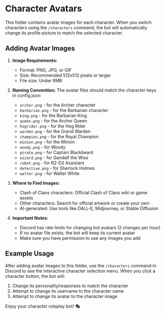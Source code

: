 # Character Avatars

This folder contains avatar images for each character. When you switch characters using the `/characters` command, the bot will automatically change its profile picture to match the selected character.

## Adding Avatar Images

1. **Image Requirements:**
   - Format: PNG, JPG, or GIF
   - Size: Recommended 512x512 pixels or larger
   - File size: Under 8MB

2. **Naming Convention:**
   The avatar files should match the character keys in config.json:
   - `archer.png` - for the Archer character
   - `barbarian.png` - for the Barbarian character
   - `king.png` - for the Barbarian King
   - `queen.png` - for the Archer Queen
   - `hogrider.png` - for the Hog Rider
   - `warden.png` - for the Grand Warden
   - `champion.png` - for the Royal Champion
   - `minion.png` - for the Minion
   - `woody.png` - for Woody
   - `pirate.png` - for Captain Blackbeard
   - `wizard.png` - for Gandalf the Wise
   - `robot.png` - for R2-D2 Assistant
   - `detective.png` - for Sherlock Holmes
   - `walter.png` - for Walter White

3. **Where to Find Images:**
   - Clash of Clans characters: Official Clash of Clans wiki or game assets
   - Other characters: Search for official artwork or create your own
   - AI-generated: Use tools like DALL-E, Midjourney, or Stable Diffusion

4. **Important Notes:**
   - Discord has rate limits for changing bot avatars (2 changes per hour)
   - If no avatar file exists, the bot will keep its current avatar
   - Make sure you have permission to use any images you add

## Example Usage

After adding avatar images to this folder, use the `/characters` command in Discord to see the interactive character selection menu. When you click a character button, the bot will:
1. Change its personality/responses to match the character
2. Attempt to change its username to the character name
3. Attempt to change its avatar to the character image

Enjoy your character roleplay bot! 🎭